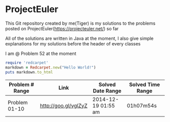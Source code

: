 ProjectEuler
============

This Git repository created by me(Tiger) is my solutions to the problems posted on ProjectEuler(https://projecteuler.net/) so far

All of the solutions are written in Java at the moment, I also give simple explanations for my solutions before the header of every classes


I am @ Problem 52 at the moment

```ruby
require 'redcarpet'
markdown = Redcarpet.new("Hello World!")
puts markdown.to_html
```

|   Problem # Range   |  Link  |  Solved Date Range  |  Solved Time  Range |
| ------------- | ------------- | ------------- | ------------- |
|   Problem 01-10  |  http://goo.gl/vglZyZ  | 2014-12-19 01:55 am | 01h07m54s |






